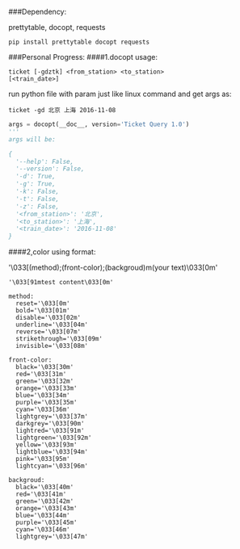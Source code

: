 ###Dependency: 

prettytable, docopt, requests

<code>pip install prettytable docopt requests</code>

###Personal Progress:
####1.docopt usage:

<code>ticket [-gdztk] \<from_station\> \<to_station\> [\<train_date\>]</code>

run python file with param just like linux command and get args as:

<code>ticket -gd 北京 上海 2016-11-08</code>

```python
args = docopt(__doc__, version='Ticket Query 1.0')
'''
args will be:

{
  '--help': False,
  '--version': False,
  '-d': True,
  '-g': True,
  '-k': False,
  '-t': False,
  '-z': False,
  '<from_station>': '北京',
  '<to_station>': '上海',
  '<train_date>': '2016-11-08'
}
```
####2,color 
using format:

'\033[(method);(front-color);(backgroud)m(your text)\033[0m'

```
'\033[91mtest content\033[0m'

method:
  reset='\033[0m'
  bold='\033[01m'
  disable='\033[02m'
  underline='\033[04m'
  reverse='\033[07m'
  strikethrough='\033[09m'
  invisible='\033[08m'
  
front-color:
  black='\033[30m'
  red='\033[31m'
  green='\033[32m'
  orange='\033[33m'
  blue='\033[34m'
  purple='\033[35m'
  cyan='\033[36m'
  lightgrey='\033[37m'
  darkgrey='\033[90m'
  lightred='\033[91m'
  lightgreen='\033[92m'
  yellow='\033[93m'
  lightblue='\033[94m'
  pink='\033[95m'
  lightcyan='\033[96m'

backgroud:
  black='\033[40m'
  red='\033[41m'
  green='\033[42m'
  orange='\033[43m'
  blue='\033[44m'
  purple='\033[45m'
  cyan='\033[46m'
  lightgrey='\033[47m' 
```
